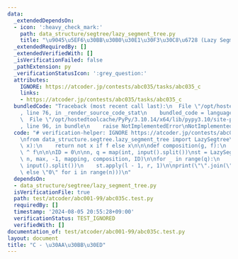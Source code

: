 ```yaml
---
data:
  _extendedDependsOn:
  - icon: ':heavy_check_mark:'
    path: data_structure/segtree/lazy_segment_tree.py
    title: "\u9045\u5EF6\u30BB\u30B0\u30E1\u30F3\u30C8\u6728 (Lazy Segment Tree)"
  _extendedRequiredBy: []
  _extendedVerifiedWith: []
  _isVerificationFailed: false
  _pathExtension: py
  _verificationStatusIcon: ':grey_question:'
  attributes:
    IGNORE: https://atcoder.jp/contests/abc035/tasks/abc035_c
    links:
    - https://atcoder.jp/contests/abc035/tasks/abc035_c
  bundledCode: "Traceback (most recent call last):\n  File \"/opt/hostedtoolcache/PyPy/3.10.14/x64/lib/pypy3.10/site-packages/onlinejudge_verify/documentation/build.py\"\
    , line 76, in _render_source_code_stat\n    bundled_code = language.bundle(\n\
    \  File \"/opt/hostedtoolcache/PyPy/3.10.14/x64/lib/pypy3.10/site-packages/onlinejudge_verify/languages/python.py\"\
    , line 96, in bundle\n    raise NotImplementedError\nNotImplementedError\n"
  code: "# verification-helper: IGNORE https://atcoder.jp/contests/abc035/tasks/abc035_c\n\
    \nfrom data_structure.segtree.lazy_segment_tree import LazySegtree\n\n\ndef mapping(f,\
    \ x):\n    return not x if f else x\n\n\ndef composition(g, f):\n    return g\
    \ ^ f\n\n\nID = 0\n\nn, q = map(int, input().split())\nst = LazySegtree([0] *\
    \ n, max, -1, mapping, composition, ID)\n\nfor _ in range(q):\n    l, r = map(int,\
    \ input().split())\n    st.apply(l - 1, r, 1)\n\nprint(\"\".join(\"1\" if st.get(i)\
    \ else \"0\" for i in range(n)))\n"
  dependsOn:
  - data_structure/segtree/lazy_segment_tree.py
  isVerificationFile: true
  path: test/atcoder/abc001-99/abc035c.test.py
  requiredBy: []
  timestamp: '2024-08-05 20:55:28+09:00'
  verificationStatus: TEST_IGNORED
  verifiedWith: []
documentation_of: test/atcoder/abc001-99/abc035c.test.py
layout: document
title: "C - \u30AA\u30BB\u30ED"
---
```

